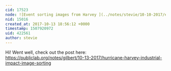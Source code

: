 ```yaml
---
cid: 17523
node: ![Event sorting images from Harvey ](../notes/stevie/10-10-2017/event-sorting-images-from-harvey)
nid: 15016
created_at: 2017-10-13 18:56:12 +0000
timestamp: 1507920972
uid: 422561
author: stevie
---
```


Hi! Went well, check out the post here: https://publiclab.org/notes/gilbert/10-13-2017/hurricane-harvey-industrial-impact-image-sorting